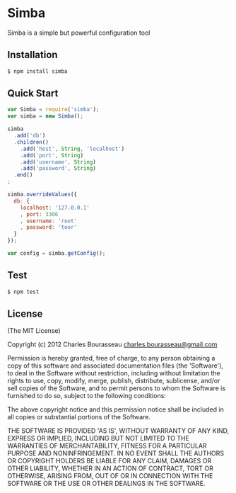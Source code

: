 # Simba

Simba is a simple but powerful configuration tool

## Installation

```bash
$ npm install simba
```

## Quick Start

```javascript
var Simba = require('simba');
var simba = new Simba();

simba
  .add('db')
  .children() 
    .add('host', String, 'localhost')
    .add('port', String)
    .add('username', String)
    .add('password', String)
  .end()
;

simba.overrideValues({
  db: {
    localhost: '127.0.0.1'
    , port: 3306
    , username: 'root'
    , password: 'toor'
  }
});

var config = simba.getConfig();
```

## Test

```bash
$ npm test
```

## License

(The MIT License)

Copyright (c) 2012 Charles Bourasseau charles.bourasseau@gmail.com

Permission is hereby granted, free of charge, to any person obtaining a copy of this software and associated documentation files (the 'Software'), to deal in the Software without restriction, including without limitation the rights to use, copy, modify, merge, publish, distribute, sublicense, and/or sell copies of the Software, and to permit persons to whom the Software is furnished to do so, subject to the following conditions:

The above copyright notice and this permission notice shall be included in all copies or substantial portions of the Software.

THE SOFTWARE IS PROVIDED 'AS IS', WITHOUT WARRANTY OF ANY KIND, EXPRESS OR IMPLIED, INCLUDING BUT NOT LIMITED TO THE WARRANTIES OF MERCHANTABILITY, FITNESS FOR A PARTICULAR PURPOSE AND NONINFRINGEMENT. IN NO EVENT SHALL THE AUTHORS OR COPYRIGHT HOLDERS BE LIABLE FOR ANY CLAIM, DAMAGES OR OTHER LIABILITY, WHETHER IN AN ACTION OF CONTRACT, TORT OR OTHERWISE, ARISING FROM, OUT OF OR IN CONNECTION WITH THE SOFTWARE OR THE USE OR OTHER DEALINGS IN THE SOFTWARE.